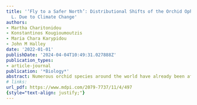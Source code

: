 ```yaml
---
title: '‘Fly to a Safer North’: Distributional Shifts of the Orchid Ophrys insectifera
  L. Due to Climate Change'
authors:
- Martha Charitonidou
- Konstantinos Kougioumoutzis
- Maria Chara Karypidou
- John M Halley
date: '2022-01-01'
publishDate: '2024-04-04T10:49:31.027888Z'
publication_types:
- article-journal
publication: '*Biology*'
abstract: Numerous orchid species around the world have already been affected by the ongoing climate change, displaying phenological alterations and considerable changes to their distributions. The fly orchid (**Ophrys insectifera** L.) is a well-known and distinctive Ophrys species in Europe, with a broad distribution across the continent. This study explores the effects of climate change on the range of **O. insectifera**, using a species distribution models (SDMs) framework that encompasses different climatic models and scenarios for the near- and long-term future. The species’ environmentally suitable area is projected to shift northwards (as expected) but downhill (contrary to usual expectations) in the future. In addition, an overall range contraction is predicted under all investigated combinations of climatic models and scenarios. While this is moderate overall, it includes some regions of severe loss and other areas with major gains. Specifically, **O. insectifera** is projected to experience major area loss in its southern reaches (the Balkans, Italy and Spain), while it will expand its northern limits to North Europe, with the UK, Scandinavia, and the Baltic countries exhibiting the largest gains.
# links:
url_pdf: https://www.mdpi.com/2079-7737/11/4/497
{style="text-align: justify;"}
---
```

